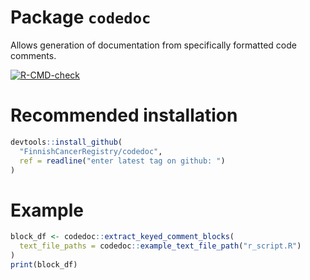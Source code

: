 
<!-- generated by R package codedoc; do not modify! -->

# Package `codedoc`


Allows generation of documentation from specifically formatted code comments.

<!-- badges: start -->
[![R-CMD-check](https://github.com/FinnishCancerRegistry/codedoc/actions/workflows/R-CMD-check.yaml/badge.svg)](https://github.com/FinnishCancerRegistry/codedoc/actions/workflows/R-CMD-check.yaml)
<!-- badges: end -->

# Recommended installation

```r
devtools::install_github(
  "FinnishCancerRegistry/codedoc",
  ref = readline("enter latest tag on github: ")
)
```

# Example
```r
block_df <- codedoc::extract_keyed_comment_blocks(
  text_file_paths = codedoc::example_text_file_path("r_script.R")
)
print(block_df)
```



